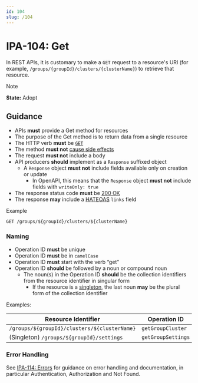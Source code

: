```yaml
---
id: 104
slug: /104
---
```


# IPA-104: Get

In REST APIs, it is customary to make a `GET` request to a resource's URI (for
example, `/groups/{groupId}/clusters/{clusterName}`) to retrieve that resource.

> [!NOTE]  
> **State:** Adopt

## Guidance

- APIs **must** provide a Get method for resources
- The purpose of the Get method is to return data from a single resource
- The HTTP verb **must** be
  [`GET`](https://developer.mozilla.org/en-US/docs/Web/HTTP/Methods/GET)
- The method **must not** [cause side effects](0103.md)
- The request **must not** include a body
- API producers **should** implement as a `Response` suffixed object
  - A `Response` object **must not** include fields available only on creation
    or update
    - In OpenAPI, this means that the `Response` object **must not** include
      fields with `writeOnly: true`
- The response status code **must** be
  [200 OK](https://developer.mozilla.org/en-US/docs/Web/HTTP/Status/200)
- The response **may** include a
  [HATEOAS](https://en.wikipedia.org/wiki/HATEOAS) `links` field

Example

```http request
GET /groups/${groupId}/clusters/${clusterName}
```

### Naming

- Operation ID **must** be unique
- Operation ID **must** be in `camelCase`
- Operation ID **must** start with the verb “get”
- Operation ID **should** be followed by a noun or compound noun
  - The noun(s) in the Operation ID **should** be the collection identifiers
    from the resource identifier in singular form
    - If the resource is a [singleton](0113.md), the last noun **may** be the
      plural form of the collection identifier

Examples:

| Resource Identifier                          | Operation ID       |
| -------------------------------------------- | ------------------ |
| `/groups/${groupId}/clusters/${clusterName}` | `getGroupCluster`  |
| (Singleton) `/groups/${groupId}/settings`    | `getGroupSettings` |

### Error Handling

See [IPA-114: Errors](0114.md) for guidance on error handling and documentation,
in particular Authentication, Authorization and Not Found.
